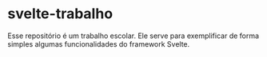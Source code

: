 # svelte-trabalho
Esse repositório é um trabalho escolar. Ele serve para exemplificar de forma simples algumas funcionalidades do framework Svelte.
